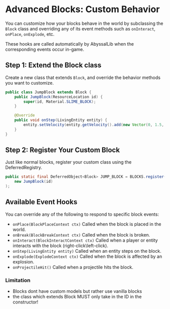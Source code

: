# Advanced Blocks: Custom Behavior

You can customize how your blocks behave in the world by subclassing the `Block` class and overriding any of its event methods such as `onInteract`, `onPlace`, `onExplode`, etc.

These hooks are called automatically by AbyssalLib when the corresponding events occur in-game.

## Step 1: Extend the Block class

Create a new class that extends `Block`, and override the behavior methods you want to customize.
```Java
public class JumpBlock extends Block {
    public JumpBlock(ResourceLocation id) {
        super(id, Material.SLIME_BLOCK);
    }

    @Override
    public void onStep(LivingEntity entity) {
        entity.setVelocity(entity.getVelocity().add(new Vector(0, 1.5, 0)));
    }
}
```

## Step 2: Register Your Custom Block

Just like normal blocks, register your custom class using the DeferredRegistry.
```Java
public static final DeferredObject<Block> JUMP_BLOCK = BLOCKS.register("jump_block", (name, id) ->
    new JumpBlock(id)
);
```

## Available Event Hooks
You can override any of the following to respond to specific block events:
- `onPlace(BlockPlaceContext ctx)`
Called when the block is placed in the world.
- `onBreak(BlockBreakContext ctx)`
Called when the block is broken.
- `onInteract(BlockInteractContext ctx)`
Called when a player or entity interacts with the block (right-click\left-click).
- `onStep(LivingEntity entity)`
Called when an entity steps on the block.
- `onExplode(ExplodeContext ctx)`
Called when the block is affected by an explosion.
- `onProjectileHit()`
Called when a projectile hits the block.

### Limitation
- Blocks dont have custom models but rather use vanilla blocks
- the class which extends Block MUST only take in the ID in the constructor!